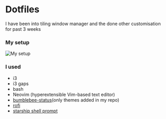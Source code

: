 # Dotfiles
I have been into tiling window manager and the done other customisation for past 3 weeks
### My setup
![My setup](https://raw.githubusercontent.com/tsjazil/dotfiles/master/my-setup.png)

### I used
* i3
* i3 gaps
* bash
* Neovim (hyperextensible Vim-based text editor)
* [bumblebee-status](https://github.com/tobi-wan-kenobi/bumblebee-status)(only themes added in my repo)
* [rofi](https://github.com/davatorium/rofi)
* [starship shell prompt](https://github.com/starship/starship)





